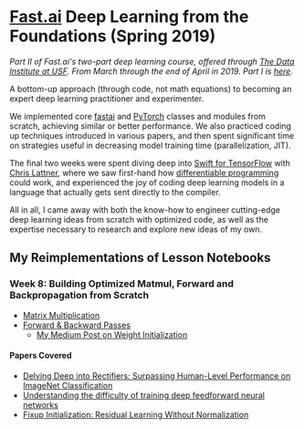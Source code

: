 # [Fast.ai](https://www.usfca.edu/data-institute/certificates/deep-learning-part-two) Deep Learning from the Foundations (Spring 2019)
*Part II of Fast.ai's two-part deep learning course, offered through [The Data Institute at USF](https://www.usfca.edu/data-institute). From March through the end of April in 2019. Part I is [here](https://github.com/jamesdellinger/fastai_deep_learning_course_part1_v3).*

A bottom-up approach (through code, not math equations) to becoming an expert deep learning practitioner and experimenter. 

We implemented core [fastai](https://github.com/fastai/fastai) and [PyTorch](https://pytorch.org/docs/stable/index.html) classes and modules from scratch, achieving similar or better performance. We also practiced coding up techniques introduced in various papers, and then spent significant time on strategies useful in decreasing model training time (parallelization, JIT).

The final two weeks were spent diving deep into [Swift for TensorFlow](https://www.tensorflow.org/swift) with [Chris Lattner](http://www.nondot.org/sabre/), where we saw first-hand how [differentiable programming](https://medium.com/@karpathy/software-2-0-a64152b37c35) could work, and experienced the joy of coding deep learning models in a language that actually gets sent directly to the compiler.

All in all, I came away with both the know-how to engineer cutting-edge deep learning ideas from scratch with optimized code, as well as the expertise necessary to research and explore new ideas of my own.

## My Reimplementations of Lesson Notebooks
### Week 8: Building Optimized Matmul, Forward and Backpropagation from Scratch
* [Matrix Multiplication](http://nbviewer.jupyter.org/github/jamesdellinger/fastai_deep_learning_course_part2_v3/blob/master/01_matmul_my_reimplementation.ipynb?flush_cache=true)
* [Forward & Backward Passes](http://nbviewer.jupyter.org/github/jamesdellinger/fastai_deep_learning_course_part2_v3/blob/master/02_fully_connected_my_reimplementation.ipynb?flush_cache=true)
    * [My Medium Post on Weight Initialization](https://medium.com/@jamesdell/weight-initialization-in-neural-networks-a-journey-from-the-basics-to-kaiming-954fb9b47c79)    
#### Papers Covered
* [Delving Deep into Rectifiers: Surpassing Human-Level Performance on ImageNet Classification](https://arxiv.org/abs/1502.01852)
* [Understanding the difficulty of training deep feedforward neural networks](http://proceedings.mlr.press/v9/glorot10a.html)
* [Fixup Initialization: Residual Learning Without Normalization](https://arxiv.org/abs/1901.09321)


